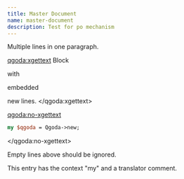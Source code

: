 ```yaml
---
title: Master Document
name: master-document
description: Test for po mechanism
---
```

Multiple lines
in one
paragraph.

<qgoda:xgettext>
Block

with

embedded

new lines.
</qgoda:xgettext>

<qgoda:no-xgettext>
```perl
my $qgoda = Qgoda->new;
```
</qgoda:no-xgettext>

Empty lines above should be ignored.

<!--TRANSLATORS: A translator comment.
    xgettext:msgctxt= my -->
This entry has the context "my" and a translator comment.
